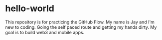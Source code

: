 # hello-world
This repository is for practicing the GitHub Flow.
My name is Jay and I'm new to coding. Going the self paced route and getting my hands dirty.
My goal is to build web3 and mobile apps. 
